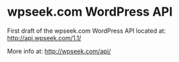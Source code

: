 wpseek.com WordPress API
========================

First draft of the wpseek.com WordPress API located at: http://api.wpseek.com/1.1/

More info at: http://wpseek.com/api/